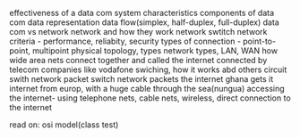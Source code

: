 effectiveness of a data com system
characteristics
components of data com
data representation
data flow(simplex, half-duplex, full-duplex)
data com vs network
network and how they work
network swtitch
network criteria - performance, reliabity, security
types of connection - point-to-point, multipoint
physical topology, types
network types, LAN, WAN
how wide area nets connect together and called the internet
connected by telecom companies like vodafone
swiching, how it works abd others
circuit swith network
packet switch network
packets
the internet
ghana gets it internet from europ, with a huge cable through the sea(nungua)
accessing the internet- using telephone nets, cable nets, wireless, direct connection to the internet

read on: osi model(class test)
